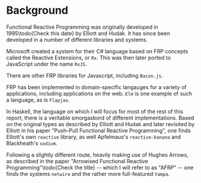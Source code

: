 Background
==========

Functional Reactive Programming was originally developed in
1995\todo{Check this date} by Elliott and Hudak. It has since been
developed in a number of different libraries and systems.

Microsoft created a system for their C# language based on FRP
concepts called the Reactive Extensions, or `Rx`. This was then
later ported to JavaScript under the name `RxJS`.

There are other FRP libraries for Javascript, including `Bacon.js`.

FRP has been implemented in domain-specific langauges for a variety
of applications, including applications on the web. `Elm` is one
example of such a language, as is `Flapjax`.

In Haskell, the language on which I will focus for most of the rest
of this report, there is a veritable smorgasbord of different
implementations. Based on the original types as described by Elliott
and Hudak and later revisited by Elliott in his paper "Push-Pull
Functional Reactive Programming", one finds Elliott's own `reactive`
library, as well Apfelmaus's `reactive-banana` and Blackheath's
`sodium`.

Following a slightly different route, heavily making use of Hughes
Arrows, as described in the paper "Arrowised Functional Reactive
Programming"\todo{Check the title} -- which I will refer to as
"AFRP" -- one finds the systems `netwire` and the rather more
full-featured `Yampa`.

